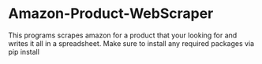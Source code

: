 # Amazon-Product-WebScraper
This programs scrapes amazon for a product that your looking for and writes it all in a spreadsheet.
Make sure to install any required packages via pip install
